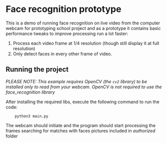 # Face recognition prototype

This is a demo of running face recognition on live video from the computer webcam for prototyping school project and as a prototype it
contains basic performance tweaks to improve processing run a lot faster:
1. Process each video frame at 1/4 resolution (though still display it at full resolution)
2. Only detect faces in every other frame of video.

## Running the project

_PLEASE NOTE: This example requires OpenCV (the `cv2` library) to be installed only to read from your webcam.
OpenCV is *not* required to use the face_recognition library_

After installing the required libs, execute the following command to run the code:

```
    python3 main.py
```

The webcam should initiate and the program should start processing the frames searching for matches with faces pictures included in _authorized_ folder
